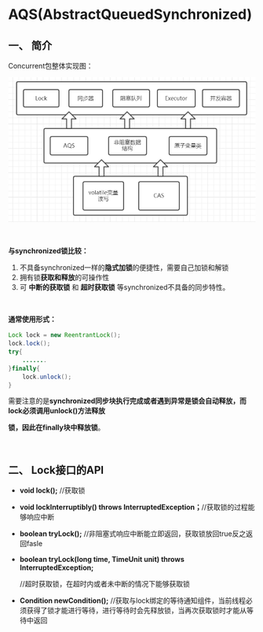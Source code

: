 # AQS(AbstractQueuedSynchronized)



## 一、 简介

Concurrent包整体实现图：

![image](images/concurrent包整体实现图.png)

<br>

**与synchronized锁比较：**

1. 不具备synchronized一样的**隐式加锁**的便捷性，需要自己加锁和解锁
2. 拥有锁**获取和释放**的可操作性
3. 可 **中断的获取锁**  和 **超时获取锁** 等synchronized不具备的同步特性。

<br>

**通常使用形式：**

```java
Lock lock = new ReentrantLock();
lock.lock();
try{
	.......
}finally{
	lock.unlock();
}
```

需要注意的是**synchronized同步块执行完成或者遇到异常是锁会自动释放，而lock必须调用unlock()方法释放**

**锁，因此在finally块中释放锁**。

<br>

## 二、 Lock接口的API

- **void lock();** //获取锁

- **void lockInterruptibly() throws InterruptedException；**//获取锁的过程能够响应中断 

- **boolean tryLock();**    //非阻塞式响应中断能立即返回，获取锁放回true反之返回fasle 

- **boolean tryLock(long time, TimeUnit unit) throws InterruptedException;**

  //超时获取锁，在超时内或者未中断的情况下能够获取锁 

- **Condition newCondition();**  //获取与lock绑定的等待通知组件，当前线程必须获得了锁才能进行等待，进行等待时会先释放锁，当再次获取锁时才能从等待中返回



















